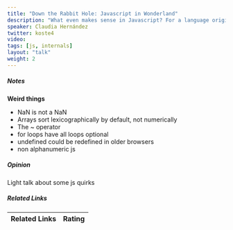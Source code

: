```yaml
---
title: "Down the Rabbit Hole: Javascript in Wonderland"
description: "What even makes sense in Javascript? For a language originally created in 10 days it surely has a lot of quirks and perks many JS developers are unaware of. Sometimes, it might even seem like we fell down the rabbit hole only to find that NaN is actually a Number, undefined can be defined, +!![] equals 1, Array.sort() may not work as you suspected and so much other nonsense that can trip any JS developer’s mind. This talk is a collection of Javascript’s oddities and unexpected behaviors that hopefully will prevent some future headaches and help understand the language that we all love in a more deeper and meaningful way."
speaker: Claudia Hernández
twitter: koste4
video:
tags: [js, internals]
layout: "talk"
weight: 2
---
```


<article id="1">

##### Notes

**Weird things**
- NaN is not a NaN
- Arrays sort lexicographically by default, not numerically
- The ~ operator
- for loops have all loops optional
- undefined could be redefined in older browsers
- non alphanumeric js

</article>

<article id="2">

##### Opinion

Light talk about some js quirks

</article>

<article id="3">

##### Related Links

Related Links | Rating
--- | ---

</article>